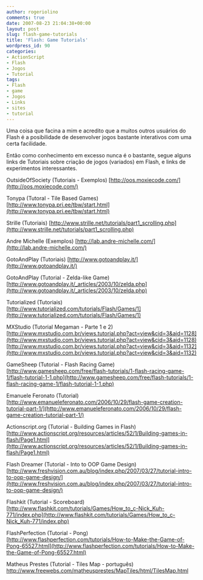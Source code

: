 ```yaml
---
author: rogeriolino
comments: true
date: 2007-08-23 21:04:38+00:00
layout: post
slug: flash-game-tutorials
title: 'Flash: Game Tutorials'
wordpress_id: 90
categories:
- ActionScript
- Flash
- Jogos
- Tutorial
tags:
- Flash
- game
- Jogos
- Links
- sites
- tutorial
---
```


Uma coisa que facina a mim e acredito que a muitos outros usuários do Flash é a posibilidade de desenvolver jogos bastante interativos com uma certa facilidade.

Então como conhecimento em excesso nunca  é o bastante, segue alguns links de Tutoriais sobre criação de jogos (variados) em Flash, e links de experimentos interessantes.

OutsideOfSociety (Tutoriais - Exemplos)
[http://oos.moxiecode.com/](http://oos.moxiecode.com/)

Tonypa (Tutoral - Tile Based Games)
[http://www.tonypa.pri.ee/tbw/start.html](http://www.tonypa.pri.ee/tbw/start.html)

Strille (Tutoriais)
[http://www.strille.net/tutorials/part1_scrolling.php](http://www.strille.net/tutorials/part1_scrolling.php)

Andre Michelle (Exemplos)
[http://lab.andre-michelle.com/](http://lab.andre-michelle.com/)

GotoAndPlay (Tutoriais)
[http://www.gotoandplay.it/](http://www.gotoandplay.it/)

GotoAndPlay (Tutorial - Zelda-like Game)
[http://www.gotoandplay.it/_articles/2003/10/zelda.php](http://www.gotoandplay.it/_articles/2003/10/zelda.php)

Tutorialized (Tutoriais)
[http://www.tutorialized.com/tutorials/Flash/Games/1](http://www.tutorialized.com/tutorials/Flash/Games/1)

MXStudio (Tutorial Megaman - Parte 1 e 2)
[http://www.mxstudio.com.br/views.tutorial.php?act=view&cid=3&aid=1128](http://www.mxstudio.com.br/views.tutorial.php?act=view&cid=3&aid=1128)
[http://www.mxstudio.com.br/views.tutorial.php?act=view&cid=3&aid=1132](http://www.mxstudio.com.br/views.tutorial.php?act=view&cid=3&aid=1132)

GameSheep (Tutorial - Flash Racing Game)
[http://www.gamesheep.com/free/flash-tutorials/1-flash-racing-game-1/flash-tutorial-1-1.php](http://www.gamesheep.com/free/flash-tutorials/1-flash-racing-game-1/flash-tutorial-1-1.php)

Emanuele Feronato (Tutorial)
[http://www.emanueleferonato.com/2006/10/29/flash-game-creation-tutorial-part-1/](http://www.emanueleferonato.com/2006/10/29/flash-game-creation-tutorial-part-1/)

[](http://www.emanueleferonato.com/2006/10/29/flash-game-creation-tutorial-part-1/)Actionscript.org (Tutorial - Building Games in Flash)
[http://www.actionscript.org/resources/articles/52/1/Building-games-in-flash/Page1.html](http://www.actionscript.org/resources/articles/52/1/Building-games-in-flash/Page1.html)

Flash Dreamer (Tutorial - Into to OOP Game Design)
[http://www.freshvision.com.au/blog/index.php/2007/03/27/tutorial-intro-to-oop-game-design/](http://www.freshvision.com.au/blog/index.php/2007/03/27/tutorial-intro-to-oop-game-design/)

Flashkit (Tutorial - Scoreboard)
[http://www.flashkit.com/tutorials/Games/How_to_c-Nick_Kuh-771/index.php](http://www.flashkit.com/tutorials/Games/How_to_c-Nick_Kuh-771/index.php)

[](http://www.flashkit.com/tutorials/Games/How_to_c-Nick_Kuh-771/index.php)FlashPerfection (Tutorial - Pong)
[http://www.flashperfection.com/tutorials/How-to-Make-the-Game-of-Pong-65527.html](http://www.flashperfection.com/tutorials/How-to-Make-the-Game-of-Pong-65527.html)

Matheus Prestes (Tutorial - Tiles Map -  português)
[http://www.freewebs.com/matheusprestes/MapTiles/html/TilesMap.html ](http://www.freewebs.com/matheusprestes/MapTiles/html/TilesMap.html)
